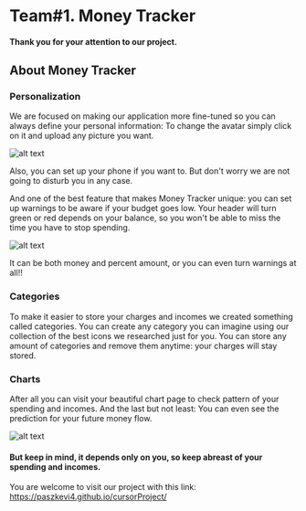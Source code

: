 # Team#1. Money Tracker

#### Thank you for your attention to our project.

## About Money Tracker

### Personalization

We are focused on making our application more fine-tuned so you can always define your personal information:
To change the avatar simply click on it and upload any picture you want.

![alt text](https://firebasestorage.googleapis.com/v0/b/money-tr4cker.appspot.com/o/images%2Favatarpicker.jpg?alt=media&token=3068dfe3-1dfb-4d00-aa05-08027c79b3c6)

Also, you can set up your phone if you want to. But don't worry we are not going to disturb you in any case.

And one of the best feature that makes Money Tracker unique: you can set up warnings to be aware if your budget goes low.
Your header will turn green or red depends on your balance, so you won't be able to miss the time you have to stop spending.

![alt text](https://firebasestorage.googleapis.com/v0/b/money-tr4cker.appspot.com/o/images%2Fhedaers.jpg?alt=media&token=3068dfe3-1dfb-4d00-aa05-08027c79b3c6)

It can be both money and percent amount, or you can even turn warnings at all!!

### Categories

To make it easier to store your charges and incomes we created something called categories. 
You can create any category you can imagine using our collection of the best icons we researched just for you.
You can store any amount of categories and remove them anytime: your charges will stay stored.

### Charts

After all you can visit your beautiful chart page to check pattern of your spending and incomes.
And the last but not least: 
You can even see the prediction for your future money flow. 

![alt text](https://firebasestorage.googleapis.com/v0/b/money-tr4cker.appspot.com/o/images%2Fcharts.jpg?alt=media&token=3068dfe3-1dfb-4d00-aa05-08027c79b3c6)

#### But keep in mind, it depends only on you, so keep abreast of your spending and incomes. 

You are welcome to visit our project with this link: https://paszkevi4.github.io/cursorProject/
